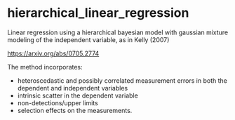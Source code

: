 # hierarchical_linear_regression
Linear regression using a hierarchical bayesian model with gaussian mixture modeling of the independent variable, as in Kelly (2007)

https://arxiv.org/abs/0705.2774

The method incorporates:
- heteroscedastic and possibly correlated measurement errors in both the dependent and independent variables
- intrinsic scatter in the dependent variable
- non-detections/upper limits
- selection effects on the measurements.
